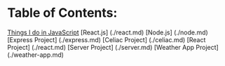 
# Table of Contents:

[Things I do in JavaScript](./express.md)
[React.js] (./react.md)
[Node.js] (./node.md)
[Express Project] (./express.md)
[Celiac Project] (./celiac.md)
[React Project] (./react.md)
[Server Project] (./server.md)
[Weather App Project] (./weather-app.md)


